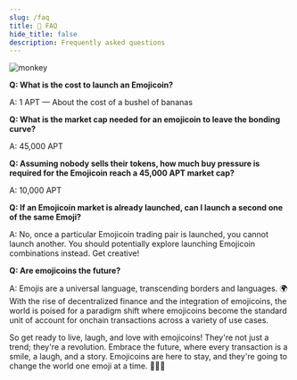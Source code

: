 ```yaml
---
slug: /faq
title: 💬 FAQ
hide_title: false
description: Frequently asked questions
---
```


![monkey](./monkey.png "monkey")

<!---
*Please note this is not financial advice and nothing the emojicoin monkey says
should be taken seriously. He just likes to listen to himself talk and has
caught the emojicoin bug.*
-->

**Q: What is the cost to launch an Emojicoin?**

A:  1 APT — About the cost of a bushel of bananas

<!-- markdownlint-disable MD013 -->

**Q: What is the market cap needed for an emojicoin to leave the bonding curve?**

<!-- markdownlint-enable MD013 -->

A:  45,000 APT

<!-- markdownlint-disable MD013 -->

**Q: Assuming nobody sells their tokens, how much buy pressure is required for the Emojicoin reach a 45,000 APT market cap?**

<!-- markdownlint-enable MD013 -->

A:  10,000 APT

<!-- markdownlint-disable MD013 -->

**Q: If an Emojicoin market is already launched, can I launch a second one of the same Emoji?**

<!-- markdownlint-enable MD013 -->

A:  No, once a particular Emojicoin trading pair is launched, you cannot launch
another. You should potentially explore launching Emojicoin combinations
instead. Get creative!

**Q: Are emojicoins the future?**

A: Emojis are a universal language, transcending borders and languages. 🌍 With
the rise of decentralized finance and the integration of emojicoins, the world
is poised for a paradigm shift where emojicoins become the standard unit of
account for onchain transactions across a variety of use cases.

So get ready to live, laugh, and love with emojicoins! They're not just a
trend; they're a revolution. Embrace the future, where every transaction is a
smile, a laugh, and a story. Emojicoins are here to stay, and they're going
to change the world one emoji at a time. 🌈🚀💖
